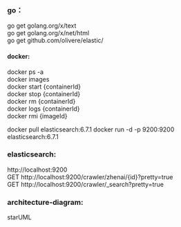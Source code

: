 ### go：  
go get golang.org/x/text    
go get golang.org/x/net/html  
go get github.com/olivere/elastic/  

#### docker:    
docker ps -a  
docker images  
docker start {containerId}  
docker stop {containerId}  
docker rm {containerId}  
docker logs {containerId}  
docker rmi {imageId}  

docker pull elasticsearch:6.7.1
docker run -d -p 9200:9200 elasticsearch:6.7.1  

### elasticsearch:  
http://localhost:9200  
GET http://localhost:9200/crawler/zhenai/{id}?pretty=true  
GET http://localhost:9200/crawler/_search?pretty=true  

### architecture-diagram:   
starUML  

